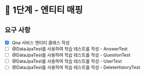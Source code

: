 # 🚀 1단계 - 엔티티 매핑

## 요구 사항
- [x] Qna 서비스 엔티티 클래스 작성
- [ ] @DataJpaTest를 사용하여 학습 테스트를 작성 - AnswerTest
- [ ] @DataJpaTest를 사용하여 학습 테스트를 작성 - QuestionTest
- [ ] @DataJpaTest를 사용하여 학습 테스트를 작성 - UserTest
- [ ] @DataJpaTest를 사용하여 학습 테스트를 작성 - DeleteHistoryTest
